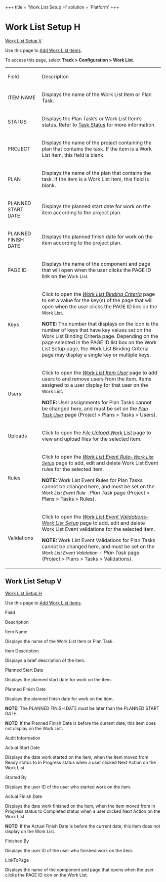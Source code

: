 +++
title = 'Work List Setup H'
solution = 'Platform'
+++

# Work List Setup H

[Work List Setup V](#Work_List_Setup_V)

<div class="use">

Use this page to [Add Work List
Items](../Use_Cases/Add_Work_List_Items_Overview.htm).

</div>

To access this page, select **Track \> Configuration \> Work List**.

<table>
<tbody>
<tr class="odd">
<td><p>Field</p></td>
<td><p>Description</p></td>
</tr>
<tr class="even">
<td><p>ITEM NAME</p></td>
<td><p>Displays the name of the Work List Item or Plan Task.</p></td>
</tr>
<tr class="odd">
<td><p>STATUS</p></td>
<td><p>Displays the Plan Task’s or Work List Item’s status. Refer to <a href="Task_Status1.htm">Task Status</a> for more information.</p></td>
</tr>
<tr class="even">
<td><p>PROJECT</p></td>
<td><p>Displays the name of the project containing the plan that contains the task. If the item is a Work List Item, this field is blank.</p></td>
</tr>
<tr class="odd">
<td><p>PLAN</p></td>
<td><p>Displays the name of the plan that contains the task. If the item is a Work List Item, this field is blank.</p></td>
</tr>
<tr class="even">
<td><p>PLANNED START DATE</p></td>
<td><p>Displays the planned start date for work on the item according to the project plan.</p></td>
</tr>
<tr class="odd">
<td><p>PLANNED FINISH DATE</p></td>
<td><p>Displays the planned finish date for work on the item according to the project plan.</p></td>
</tr>
<tr class="even">
<td><p>PAGE ID</p></td>
<td><p>Displays the name of the component and page that will open when the user clicks the PAGE ID link on the <span style="font-size: 11.0pt;">Work List</span>.</p></td>
</tr>
<tr class="odd">
<td><p>Keys</p></td>
<td><p>Click to open the <em><a href="Work_List_Binding_Criteria.htm">Work List Binding Criteria</a></em> page to set a value for the key(s) of the page that will open when the user clicks the PAGE ID link on the <span style="font-size: 11.0pt;">Work List</span>.</p>
<p><strong>NOTE:</strong> The number that displays on the icon is the number of keys that have key values set on the Work List Binding Criteria page. Depending on the page selected in the PAGE ID list box on the Work List Setup page, the Work List Binding Criteria page may display a single key or multiple keys.</p></td>
</tr>
<tr class="even">
<td><p>Users</p></td>
<td><p>Click to open the <em><a href="Work_List_Item_User.htm">Work List Item User</a></em> page to add users to and remove users from the item. Items assigned to a user display for that user on the <span style="font-size: 11.0pt;">Work List</span>.</p>
<p><strong>NOTE:</strong> User assignments for Plan Tasks cannot be changed here, and must be set on the <em><span style="font-size: 11.0pt;"><a href="Plan_Task_User.htm"><span style="font-size: 11.0pt;">Plan Task User</span></a></span></em> page (Project &gt; Plans &gt; Tasks &gt; Users).</p></td>
</tr>
<tr class="odd">
<td><p>Uploads</p></td>
<td><p>Click to open the <em><a href="File_Upload_Work_List.htm">File Upload Work List</a></em> page to view and upload files for the selected item.</p></td>
</tr>
<tr class="even">
<td><p>Rules</p></td>
<td><p>Click to open the <em><a href="Work_List_Event_Rule_Work_List_Setup.htm"><em>Work List Event Rule<span style="font-size: 11.0pt;">– Work List Setup</span></em></a></em> page to add, edit and delete Work List Event rules for the selected item.</p>
<p><strong>NOTE:</strong> Work List Event Rules for Plan Tasks cannot be changed here, and must be set on the <em><span style="font-size: 11.0pt;">Work List Event Rule -</span>Plan Task</em> page (Project &gt; Plans &gt; Tasks &gt; Rules).</p></td>
</tr>
<tr class="odd">
<td><p>Validations</p></td>
<td><p>Click to open the <em><a href="Work_List_Event_Validations_Work_List_Setup_H.htm"><em>Work List Event Validations– Work List Setup</em></a></em> page to add, edit and delete Work List Event validations for the selected item.</p>
<p><strong>NOTE:</strong> Work List Event Validations for Plan Tasks cannot be changed here, and must be set on the <em><span style="font-size: 11.0pt;">Work List Event Validation</span></em> - <em>Plan Task</em> page (Project &gt; Plans &gt; Tasks &gt; Validations).</p></td>
</tr>
</tbody>
</table>

## <span id="Work_List_Setup_V"></span>Work List Setup V

[Work List Setup H](Work_List_Setup_H.htm)

<div class="use">

Use this page to [Add Work List
Items](../Use_Cases/Add_Work_List_Items_Overview.htm).

</div>

Field

Description

Item Name

Displays the name of the Work List Item or Plan Task.

Item Description

Displays a brief description of the item.

Planned Start Date

Displays the planned start date for work on the item.

Planned Finish Date

Displays the planned finish date for work on the item.

**NOTE:** The PLANNED FINISH DATE must be later than the PLANNED START
DATE.

**NOTE:** If the Planned Finish Date is before the current date, this
item does not display on the Work List.

Audit Information

Actual Start Date

Displays the date work started on the item, when the item moved from
Ready status to In Progress status when a user clicked Next Action on
the Work List.

Started By

Displays the user ID of the user who started work on the item.

Actual Finish Date

Displays the date work finished on the item, when the item moved from In
Progress status to Completed status when a user clicked Next Action on
the Work List.

**NOTE:** If the Actual Finish Date is before the current date, this
item does not display on the Work List.

Finished By

Displays the user ID of the user who finished work on the item.

LinkToPage

Displays the name of the component and page that opens when the user
clicks the PAGE ID icon on the Work List.
